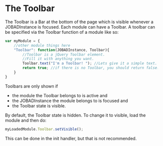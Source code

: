 # The Toolbar

The Toolbar is a Bar at the bottom of the page which is visible whenever a JOBADInstance is focused. 
Each module can have a Toolbar. A toolbar can be specified via the Toolbar function of a module like so: 

```js
var myModule = {
	//other module things here
	"Toolbar": function(JOBADInstance, Toolbar){
		//Toolbar is a jQuery Toolbar element. 
		//Fill it with anything you want. 
		Toolbar.text("I'm a Toolbar! "); //Lets give it a simple text. 
		return true; //if there is no Toolbar, you should return false. 
	}
}
```

Toolbars are only shown if 

* the module the Toolbar belongs to is active and
* the JOBADInstance the module belongs to is focused and
* the Toolbar state is visible. 

By default, the Toolbar state is hidden. To change it to visible, load the module and then do: 

```js
myLoadedModule.Toolbar.setVisible(); 
```

This can be done in the init handler, but that is not recommended. 